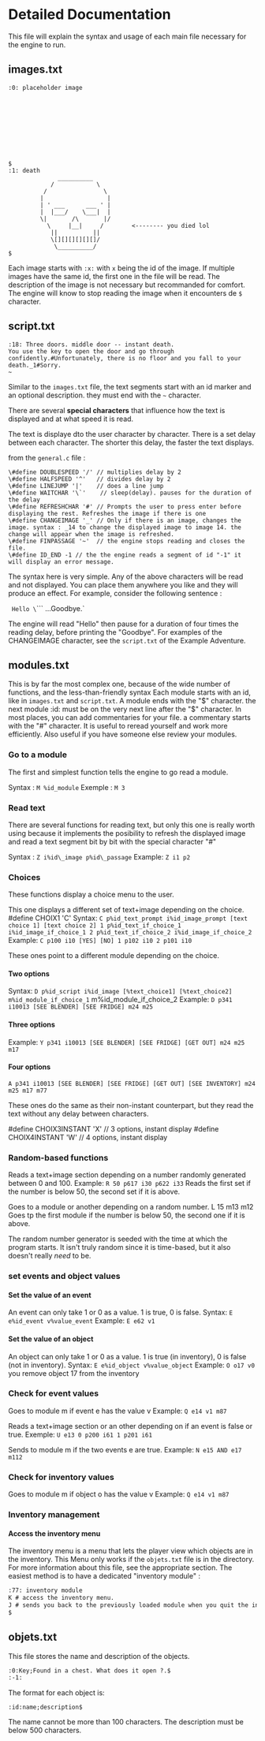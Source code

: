 # Detailed Documentation

This file will explain the syntax and usage of each main file necessary for the engine to run.

## images.txt

```
:0: placeholder image










$
:1: death
              __________
            /            \
          /                \
         |                  |
         | ' ___      ___ ' |
         |  |___/    \___|  |
         \|       /\       |/
           \     |__|     /        <-------- you died lol
            ||          ||
            \[][][][][][]/
             \__________/
$

```

Each image starts with `:x:` with `x` being the id of the image. If multiple images have the same id, the first one in the file will be read. 
The description of the image is not necessary but recommanded for comfort.
The engine will know to stop reading the image when it encounters de `$` character.

## script.txt


```
:18: Three doors. middle door -- instant death.
You use the key to open the door and go through confidently.#Unfortunately, there is no floor and you fall to your death._1#Sorry.
~
```
Similar to the `images.txt` file, the text segments start with an id marker and an optional description. they must end with the `~` character.

There are several **special characters** that influence how the text is displayed and at what speed it is read.

The text is displaye dto the user character by character. There is a set delay between each character. The shorter this delay, the faster the text displays.

from the `general.c` file :
```
\#define DOUBLESPEED '/' // multiplies delay by 2
\#define HALFSPEED '^'   // divides delay by 2
\#define LINEJUMP '|'    // does a line jump
\#define WAITCHAR '\`'    // sleep(delay). pauses for the duration of the delay
\#define REFRESHCHAR '#' // Prompts the user to press enter before displaying the rest. Refreshes the image if there is one
\#define CHANGEIMAGE '_' // Only if there is an image, changes the image. syntax : _14 to change the displayed image to image 14. the change will appear when the image is refreshed.
\#define FINPASSAGE '~'  // the engine stops reading and closes the file.
\#define ID_END -1 // the the engine reads a segment of id "-1" it will display an error message.
```

The syntax here is very simple. Any of the above characters will be read and not displayed. You can place them anywhere you like and they will produce an effect.
For example, consider the following sentence :

` Hello \`\`\`\` ...Goodbye.`

The engine will read "Hello" then pause for a duration of four times the reading delay, before printing the "Goodbye".
For examples of the CHANGEIMAGE character, see the `script.txt` of the Example Adventure.

## modules.txt

This is by far the most complex one, because of the wide number of functions, and the less-than-friendly syntax
Each module starts with an id, like in `images.txt` and `script.txt`. A module ends with the "$" character. the next module :id: must be on the very next line after the "$" character.
In most places, you can add commentaries for your file. a commentary starts with the "#" character. It is useful to reread yourself and work more efficiently. Also useful if you have someone else review your modules.

### Go to a module

The first and simplest function tells the engine to go read a module.

Syntax :
`M %id_module`
Exemple :
`M 3`

### Read text

There are several functions for reading text, but only this one is really worth using because it implements the posibility to refresh the displayed image and read a text segment bit by bit with the special character "#"

Syntax : 
`Z i%id\_image p%id\_passage`
Example:
`Z i1 p2`

### Choices

These functions display a choice menu to the user.

This one displays a different set of text+image depending on the choice.
\#define CHOIX1 'C'
Syntax:
`C p%id_text_prompt i%id_image_prompt [text choice 1] [text choice 2] 1 p%id_text_if_choice_1 i%id_image_if_choice_1 2 p%id_text_if_choice_2 i%id_image_if_choice_2`
Example:
`C p100 i10 [YES] [NO] 1 p102 i10 2 p101 i10`

These ones point to a different module depending on the choice.
#### Two options
Syntax:
`D p%id_script i%id_image [%text_choice1] [%text_choice2] m%id_module_if_choice_1` m%id_module_if_choice_2
Example:
`D p341 i10013 [SEE BLENDER] [SEE FRIDGE] m24 m25`

#### Three options
Example:
`Y p341 i10013 [SEE BLENDER] [SEE FRIDGE] [GET OUT] m24 m25 m17`

#### Four options
`A p341 i10013 [SEE BLENDER] [SEE FRIDGE] [GET OUT] [SEE INVENTORY] m24 m25 m17 m77`

These ones do the same as their non-instant counterpart, but they read the text without any delay between characters.

\#define CHOIX3INSTANT 'X' // 3 options, instant display
\#define CHOIX4INSTANT 'W' // 4 options, instant display

### Random-based functions

Reads a text+image section depending on a number randomly generated between 0 and 100.
Example: 
`R 50 p617 i30 p622 i33`
Reads the first set if the number is below 50, the second set if it is above.

Goes to a module or another depending on a random number.
L 15 m13 m12
Goes tp the first module if the number is below 50, the second one if it is above.

The random number generator is seeded with the time at which the program starts. It isn't truly random since it is time-based, but it also doesn't really *need* to be.

### set events and object values 

#### Set the value of an event

An event can only take 1 or 0 as a value. 1 is true, 0 is false. 
Syntax:
`E e%id_event v%value_event`
Example:
`E e62 v1`

#### Set the value of an object

An object can only take 1 or 0 as a value. 1 is true (in inventory), 0 is false (not in inventory). 
Syntax:
`E e%id_object v%value_object`
Example:
`O o17 v0` you remove object 17 from the inventory

### Check for event values

Goes to module m if event e has the value v
Example:
`Q e14 v1 m87`

Reads a text+image section or an other depending on if an event is false or true.
Exemple: 
`U e13 0 p200 i61 1 p201 i61`

Sends to module m if the two events e are true. 
Example:
`N e15 AND e17 m112`

### Check for inventory values

Goes to module m if object o has the value v
Example:
`Q e14 v1 m87`

### Inventory management

#### Access the inventory menu

The inventory menu is a menu that lets the player view which objects are in the inventory.
This Menu only works if the `objets.txt` file is in the directory. For more information about this file, see the appropriate section.
The easiest method is to have a dedicated "inventory module" :


``` modules.txt
:77: inventory module
K # access the inventory menu. 
J # sends you back to the previously loaded module when you quit the inventory menu
$
```

## objets.txt

This file stores the name and description of the objects.

``` objets.txt
:0:Key;Found in a chest. What does it open ?.$
:-1:
```

The format for each object is: 

`:id:name;description$`

The name cannot be more than 100 characters. The description must be below 500 characters.

